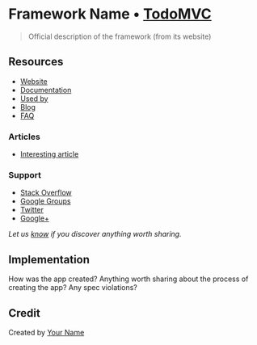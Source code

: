 # Framework Name • [TodoMVC](http://todomvc.com)

> Official description of the framework (from its website)

## Resources

- [Website]()
- [Documentation]()
- [Used by]()
- [Blog]()
- [FAQ]()

### Articles

- [Interesting article]()

### Support

- [Stack Overflow](http://stackoverflow.com/questions/tagged/__)
- [Google Groups]()
- [Twitter](http://twitter.com/__)
- [Google+]()

_Let us [know](https://github.com/tastejs/todomvc/issues) if you discover anything worth sharing._

## Implementation

How was the app created? Anything worth sharing about the process of creating the app? Any spec violations?

## Credit

Created by [Your Name](http://your-website.com)
